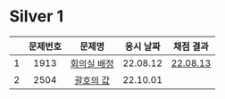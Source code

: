 # Silver 1

|     | 문제번호 |          문제명          | 응시 날짜 |        채점 결과         |
| :-: | :------: | :----------------------: | :-------: | :----------------------: |
|  1  |   1913   | [회의실 배정](./1931.js) | 22.08.12  | [22.08.13](./1931_re.js) |
|  2  |   2504   |  [괄호의 값](./2504.js)  | 22.10.01  |
